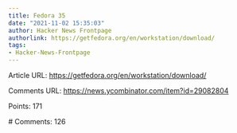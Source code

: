 ```yaml
---
title: Fedora 35
date: "2021-11-02 15:35:03"
author: Hacker News Frontpage
authorlink: https://getfedora.org/en/workstation/download/
tags:
- Hacker-News-Frontpage
---
```


<p>Article URL: <a href="https://getfedora.org/en/workstation/download/">https://getfedora.org/en/workstation/download/</a></p>
<p>Comments URL: <a href="https://news.ycombinator.com/item?id=29082804">https://news.ycombinator.com/item?id=29082804</a></p>
<p>Points: 171</p>
<p># Comments: 126</p>
